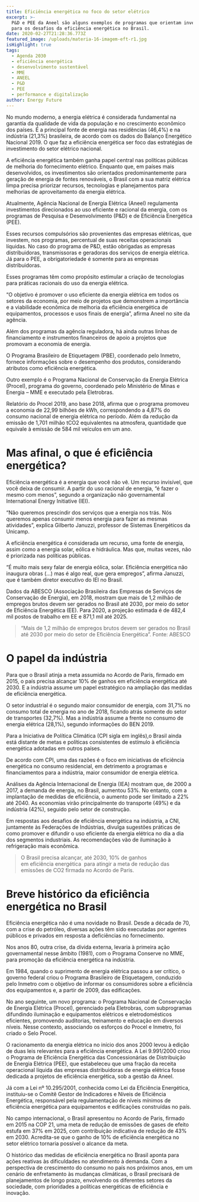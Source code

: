 ```yaml
---
title: Eficiência energética no foco do setor elétrico
excerpt: >-
  P&D e PEE da Aneel são alguns exemplos de programas que orientam investimentos
  para os desafios da eficiência energética no Brasil.
date: 2020-02-27T21:28:36.773Z
featured_image: /uploads/materia-16-imagem-eft-r1.jpg
isHighlight: true
tags:
  - Agenda 2030
  - eficiência energética
  - desenvolvimento sustentável
  - MME
  - ANEEL
  - P&D
  - PEE
  - performance e digitalização
author: Energy Future
---
```

No mundo moderno, a energia elétrica é considerada fundamental na garantia da qualidade de vida da população e no crescimento econômico dos países. É a principal fonte de energia nas residências (46,4%) e na indústria (21,3%) brasileira, de acordo com os dados do Balanço Energético Nacional 2019. O que faz a eficiência energética ser foco das estratégias de investimento do setor elétrico nacional. 

A eficiência energética também ganha papel central nas políticas públicas de melhoria do fornecimento elétrico. Enquanto que, em países mais desenvolvidos, os investimentos são orientados predominantemente para geração de energia de fontes renováveis, o Brasil com a sua matriz elétrica limpa precisa priorizar recursos, tecnologias e planejamentos para melhorias de aproveitamento da energia elétrica.

Atualmente, Agência Nacional de Energia Elétrica (Aneel) regulamenta investimentos direcionados ao uso eficiente e racional da energia, com os programas de Pesquisa e Desenvolvimento (P&D) e de Eficiência Energética (PEE). 

Esses recursos compulsórios são provenientes das empresas elétricas, que investem, nos programas, percentual de suas receitas operacionais líquidas. No caso do programa de P&D, estão obrigadas as empresas distribuidoras, transmissoras e geradoras dos serviços de energia elétrica. Já para o PEE, a obrigatoriedade é somente para as empresas distribuidoras.

Esses programas têm como propósito estimular a criação de tecnologias para práticas racionais do uso da energia elétrica. 

“O objetivo é promover o uso eficiente da energia elétrica em todos os setores da economia, por meio de projetos que demonstrem a importância e a viabilidade econômica de melhoria da eficiência energética de equipamentos, processos e usos finais de energia”, afirma Aneel no site da agência.

Além dos programas da agência reguladora, há ainda outras linhas de financiamento e instrumentos financeiros de apoio a projetos que promovam a economia de energia. 

O Programa Brasileiro de Etiquetagem (PBE), coordenado pelo Inmetro, fornece informações sobre o desempenho dos produtos, considerando atributos como eficiência energética. 

Outro exemplo é o Programa Nacional de Conservação da Energia Elétrica (Procel), programa do governo, coordenado pelo Ministério de Minas e Energia – MME e executado pela Eletrobras. 

Relatório do Procel 2019, ano base 2018, afirma que o programa promoveu a economia de 22,99 bilhões de kWh, correspondendo a 4,87% do consumo nacional de energia elétrica no período. Além da redução da emissão de 1,701 milhão tCO2 equivalentes na atmosfera, quantidade que equivale à emissão de 584 mil veículos em um ano.

# Mas afinal, o que é eficiência energética? 

Eficiência energética é a energia que você não vê. Um recurso invisível, que você deixa de consumir. A partir do uso racional de energia, “é fazer o mesmo com menos”, segundo a organização não governamental International Energy Initiative (IEI). 

“Não queremos prescindir dos serviços que a energia nos trás. Nós queremos apenas consumir menos energia para fazer as mesmas atividades”, explica Gilberto Januzzi, professor de Sistemas Energéticos da Unicamp. 

A eficiência energética é considerada um recurso, uma fonte de energia, assim como a energia solar, eólica e hidráulica. Mas que, muitas vezes, não é priorizada nas políticas públicas.

“É muito mais sexy falar de energia eólica, solar. Eficiência energética não inaugura obras (...) mas é algo real, que gera empregos”, afirma Januzzi, que é também diretor executivo do IEI no Brasil. 

Dados da ABESCO (Associação Brasileira das Empresas de Serviços de Conservação de Energia), em 2018, mostram que mais de 1,2 milhão de empregos brutos devem ser gerados no Brasil até 2030, por meio do setor de Eficiência Energética (EE). Para 2020, a projeção estimada é de 482,4 mil postos de trabalho em EE e 871,1 mil até 2025.

> “Mais de 1,2 milhão de empregos brutos devem ser gerados no Brasil até 2030 por meio do setor de Eficiência Energética”. Fonte: ABESCO

# O papel da indústria

Para que o Brasil atinja a meta assumida no Acordo de Paris, firmado em 2015, o país precisa alcançar 10% de ganhos em eficiência energética até 2030.  E a indústria assume um papel estratégico na ampliação das medidas de eficiência energética.

O setor industrial é o segundo maior consumidor de energia, com 31,7% no consumo total de energia no ano de 2018, ficando atrás somente do setor de transportes (32,7%). Mas a indústria assume a frente no consumo de energia elétrica (28,1%), segundo informações do BEN 2019.

Para a Iniciativa de Política Climática (CPI sigla em inglês),o Brasil ainda está distante de metas e políticas consistentes de estímulo à eficiência energética adotadas em outros países. 

De acordo com CPI, uma das razões é o foco em iniciativas de eficiência energética no consumo residencial, em detrimento a programas e financiamentos para a indústria, maior consumidor de energia elétrica.

Análises da Agência Internacional de Energia (IEA) mostram que, de 2000 a 2017, a demanda de energia, no Brasil, aumentou 53%. No entanto, com a implantação de medidas de eficiência, o aumento pode ser limitado a 22% até 2040. As economias virão principalmente do transporte (49%) e da indústria (42%), seguido pelo setor de construção. 

Em respostas aos desafios de eficiência energética na indústria, a CNI, juntamente às Federações de Indústrias, divulga sugestões práticas de como promover e difundir o uso eficiente da energia elétrica no dia a dia dos segmentos industriais. As recomendações vão de iluminação à refrigeração mais econômica.

> O Brasil precisa alcançar, até 2030, 10% de ganhos em eficiência energética  para atingir a meta de redução das emissões de CO2 firmada no Acordo de Paris.

# Breve histórico da eficiência energética no Brasil 

Eficiência energética não é uma novidade no Brasil. Desde a década de 70, com a crise do petróleo, diversas ações têm sido executadas por agentes públicos e privados em resposta a deficiências no fornecimento. 

Nos anos 80, outra crise, da dívida externa, levaria à primeira ação governamental nesse âmbito (1981), com o Programa Conserve no MME, para promoção da eficiência energética na indústria. 

Em 1984, quando o suprimento de energia elétrica passou a ser crítico, o governo federal criou o Programa Brasileiro de Etiquetagem, conduzido pelo Inmetro com o objetivo de informar os consumidores sobre a eficiência dos equipamentos e, a partir de 2009, das edificações.

No ano seguinte, um novo programa: o Programa Nacional de Conservação de Energia Elétrica (Procel), gerenciado pela Eletrobras, com subprogramas difundindo iluminação e equipamentos elétricos e eletrodomésticos eficientes, promovendo auditorias, treinamento e educação em diversos níveis. Nesse contexto, associando os esforços do Procel e Inmetro, foi criado o Selo Procel. 

O racionamento da energia elétrica no início dos anos 2000 levou à edição de duas leis relevantes para a eficiência energética. A Lei 9.991/2000 criou o Programa de Eficiência Energética das Concessionárias de Distribuição de Energia Elétrica (PEE), que estabeleceu que uma fração da receita operacional líquida das empresas distribuidoras de energia elétrica fosse dedicada a projetos de eficiência energética, sob a gestão da Aneel. 

Já com a Lei nº 10.295/2001, conhecida como Lei da Eficiência Energética, instituiu-se o Comitê Gestor de Indicadores e Níveis de Eficiência Energética, responsável pela regulamentação de níveis mínimos de eficiência energética para equipamentos e edificações construídas no país. 

No campo internacional, o Brasil apresentou no Acordo de Paris, firmado em 2015 na COP 21, uma meta de redução de emissões de gases de efeito estufa em 37% em 2025, com contribuição indicativa de redução de 43% em 2030.  Acredita-se que o ganho de 10% de eficiência energética no setor elétrico tornaria possível o alcance da meta.

O histórico das medidas de eficiência energética no Brasil aponta para ações reativas às dificuldades no atendimento à demanda. Com a perspectiva de crescimento do consumo no país nos próximos anos, em um cenário de enfretamento às mudanças climáticas, o Brasil precisará de planejamentos de longo prazo, envolvendo os diferentes setores da sociedade, com prioridades a políticas energéticas de eficiência e inovação.
